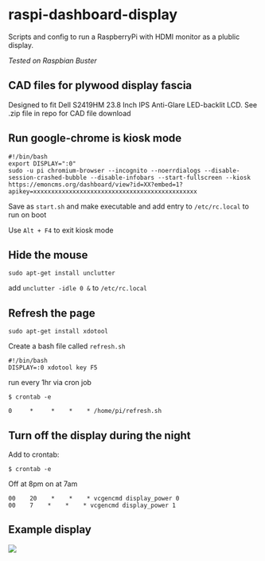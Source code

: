 # raspi-dashboard-display
Scripts and config to run a RaspberryPi with HDMI monitor as a plublic display.

*Tested on Raspbian Buster*


## CAD files for plywood display fascia 

Designed to fit Dell S2419HM 23.8 Inch IPS Anti-Glare LED-backlit LCD. See .zip file in repo for CAD file download

## Run google-chrome is kiosk mode 

```
#!/bin/bash
export DISPLAY=":0"
sudo -u pi chromium-browser --incognito --noerrdialogs --disable-session-crashed-bubble --disable-infobars --start-fullscreen --kiosk  https://emoncms.org/dashboard/view?id=XX?embed=1?apikey=xxxxxxxxxxxxxxxxxxxxxxxxxxxxxxxxxxxxxxxxxxxxxx
```

Save as `start.sh` and make executable and add entry to `/etc/rc.local` to run on boot

Use `Alt + F4` to exit kiosk mode

## Hide the mouse 

`sudo apt-get install unclutter`

add `unclutter -idle 0 &` to `/etc/rc.local`

## Refresh the page

`sudo apt-get install xdotool` 

Create a bash file called `refresh.sh`

```
#!/bin/bash
DISPLAY=:0 xdotool key F5
```

run every 1hr via cron job

`$ crontab -e`

`0     *     *    *    * /home/pi/refresh.sh`

## Turn off the display during the night 

Add to crontab:

`$ crontab -e`

Off at 8pm on at 7am 
```
00    20    *    *    * vcgencmd display_power 0
00    7    *    *    * vcgencmd display_power 1
```

## Example display

![](https://blog.openenergymonitor.org/images/cydynni-display-3-shopfront.jpg)


